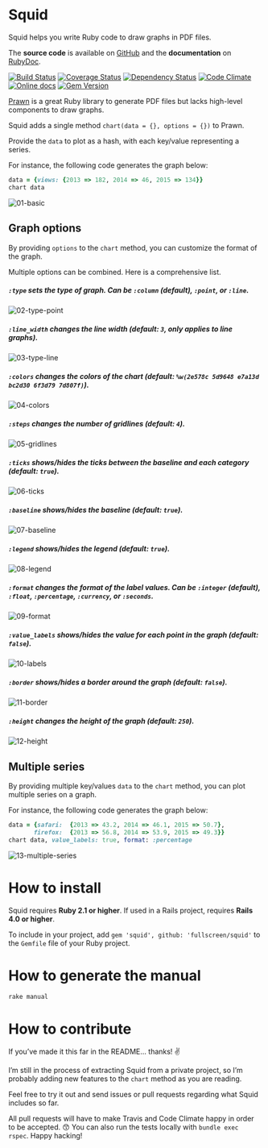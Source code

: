 Squid
=====

Squid helps you write Ruby code to draw graphs in PDF files.

The **source code** is available on [GitHub](https://github.com/Fullscreen/squid) and the **documentation** on [RubyDoc](http://www.rubydoc.info/gems/squid/frames).

[![Build Status](http://img.shields.io/travis/Fullscreen/squid/master.svg)](https://travis-ci.org/Fullscreen/squid)
[![Coverage Status](http://img.shields.io/coveralls/Fullscreen/squid/master.svg)](https://coveralls.io/r/Fullscreen/squid)
[![Dependency Status](http://img.shields.io/gemnasium/Fullscreen/squid.svg)](https://gemnasium.com/Fullscreen/squid)
[![Code Climate](http://img.shields.io/codeclimate/github/Fullscreen/squid.svg)](https://codeclimate.com/github/Fullscreen/squid)
[![Online docs](http://img.shields.io/badge/docs-✓-green.svg)](http://www.rubydoc.info/gems/squid/frames)
[![Gem Version](http://img.shields.io/gem/v/squid.svg)](http://rubygems.org/gems/squid)


[Prawn](http://prawnpdf.org) is a great Ruby library to generate PDF files
but lacks high-level components to draw graphs.

Squid adds a single method `chart(data = {}, options = {})` to Prawn.

Provide the `data` to plot as a hash, with each key/value representing a series.

For instance, the following code generates the graph below:

```ruby
data = {views: {2013 => 182, 2014 => 46, 2015 => 134}}
chart data
```

![01-basic](https://raw.githubusercontent.com/fullscreen/squid/master/examples/screenshots/readme_01.png "chart(data)")


Graph options
-------------

By providing `options` to the `chart` method, you can customize the format of the graph.

Multiple options can be combined. Here is a comprehensive list.

##### `:type` sets the type of graph. Can be `:column` (default), `:point`, or `:line`.

![02-type-point](https://raw.githubusercontent.com/fullscreen/squid/master/examples/screenshots/readme_02.png "chart(data, type: :point)")

##### `:line_width` changes the line width (default: `3`, only applies to line graphs).

![03-type-line](https://raw.githubusercontent.com/fullscreen/squid/master/examples/screenshots/readme_03.png "chart(data, type: :line, line_width: 10)")

##### `:colors` changes the colors of the chart (default: `%w(2e578c 5d9648 e7a13d bc2d30 6f3d79 7d807f)`).

![04-colors](https://raw.githubusercontent.com/fullscreen/squid/master/examples/screenshots/readme_04.png "chart(data, colors: ['5d9648'])")

##### `:steps` changes the number of gridlines (default: `4`).

![05-gridlines](https://raw.githubusercontent.com/fullscreen/squid/master/examples/screenshots/readme_05.png "chart(data, steps: 6)")

##### `:ticks` shows/hides the ticks between the baseline and each category (default: `true`).

![06-ticks](https://raw.githubusercontent.com/fullscreen/squid/master/examples/screenshots/readme_06.png "chart(data, ticks: false)")

##### `:baseline` shows/hides the baseline (default: `true`).

![07-baseline](https://raw.githubusercontent.com/fullscreen/squid/master/examples/screenshots/readme_07.png "chart(data, baseline: false)")

##### `:legend` shows/hides the legend (default: `true`).

![08-legend](https://raw.githubusercontent.com/fullscreen/squid/master/examples/screenshots/readme_08.png "chart(data, legend: false)")

##### `:format` changes the format of the label values. Can be `:integer` (default), `:float`, `:percentage`, `:currency`, or `:seconds`.

![09-format](https://raw.githubusercontent.com/fullscreen/squid/master/examples/screenshots/readme_09.png "chart(data, format: :percentage)")

##### `:value_labels` shows/hides the value for each point in the graph (default: `false`).

![10-labels](https://raw.githubusercontent.com/fullscreen/squid/master/examples/screenshots/readme_10.png "chart(data, value_labels: true)")

##### `:border` shows/hides a border around the graph (default: `false`).

![11-border](https://raw.githubusercontent.com/fullscreen/squid/master/examples/screenshots/readme_11.png "chart(data, border: true)")

##### `:height` changes the height of the graph (default: `250`).

![12-height](https://raw.githubusercontent.com/fullscreen/squid/master/examples/screenshots/readme_12.png "chart(data, height: 150)")

Multiple series
---------------

By providing multiple key/values `data` to the `chart` method, you can plot multiple series on a graph.

For instance, the following code generates the graph below:

```ruby
data = {safari:  {2013 => 43.2, 2014 => 46.1, 2015 => 50.7},
       firefox:  {2013 => 56.8, 2014 => 53.9, 2015 => 49.3}}
chart data, value_labels: true, format: :percentage
```

![13-multiple-series](https://raw.githubusercontent.com/fullscreen/squid/master/examples/screenshots/readme_13.png "chart(data, value_labels: true, format: :percentage)")


How to install
==============

Squid requires **Ruby 2.1 or higher**.
If used in a Rails project, requires **Rails 4.0 or higher**.

To include in your project, add `gem 'squid', github: 'fullscreen/squid'` to the `Gemfile` file of your Ruby project.

How to generate the manual
==========================

`rake manual`

How to contribute
=================

If you’ve made it this far in the README… thanks! :v:

I’m still in the process of extracting Squid from a private project, so
I’m probably adding new features to the `chart` method as you are reading.

Feel free to try it out and send issues or pull requests regarding what
Squid includes so far.

All pull requests will have to make Travis and Code Climate happy in order to be accepted. :kissing_smiling_eyes:
You can also run the tests locally with `bundle exec rspec`.
Happy hacking!